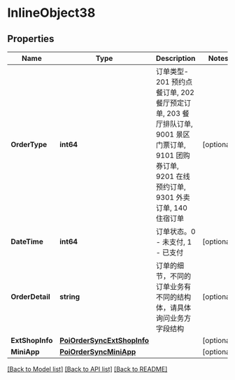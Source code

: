 # InlineObject38

## Properties

Name | Type | Description | Notes
------------ | ------------- | ------------- | -------------
**OrderType** | **int64** | 订单类型- 201 预约点餐订单, 202 餐厅预定订单, 203 餐厅排队订单, 9001 景区门票订单, 9101 团购券订单, 9201 在线预约订单, 9301 外卖订单, 140 住宿订单 | [optional] 
**DateTime** | **int64** | 订单状态。0 - 未支付, 1 - 已支付 | [optional] 
**OrderDetail** | **string** | 订单的细节，不同的订单业务有不同的结构体，请具体询问业务方字段结构 | [optional] 
**ExtShopInfo** | [**PoiOrderSyncExtShopInfo**](_poi_order_sync_ext_shop_info.md) |  | [optional] 
**MiniApp** | [**PoiOrderSyncMiniApp**](_poi_order_sync_mini_app.md) |  | [optional] 

[[Back to Model list]](../README.md#documentation-for-models) [[Back to API list]](../README.md#documentation-for-api-endpoints) [[Back to README]](../README.md)


